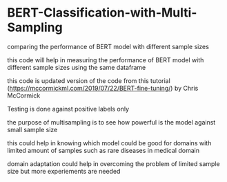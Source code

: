 # BERT-Classification-with-Multi-Sampling

comparing the performance of BERT model with different sample sizes 

this code will help in measuring the performance of BERT model with different sample sizes using the same dataframe

this code is updated version of the code from this tutorial (https://mccormickml.com/2019/07/22/BERT-fine-tuning/) by Chris McCormick 

Testing is done against positive labels only 

the purpose of multisampling is to see how powerful is the model against small sample size

this could help in knowing which model could be good for domains with limited amount of samples such as rare diseases in medical domain

domain adaptation could help in overcoming the problem of limited sample size but more experiements are needed 
